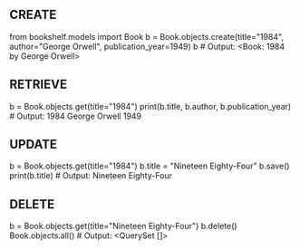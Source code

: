 ## CREATE
from bookshelf.models import Book
b = Book.objects.create(title="1984", author="George Orwell", publication_year=1949)
b  # Output: <Book: 1984 by George Orwell>

## RETRIEVE
b = Book.objects.get(title="1984")
print(b.title, b.author, b.publication_year)  # Output: 1984 George Orwell 1949

## UPDATE
b = Book.objects.get(title="1984")
b.title = "Nineteen Eighty-Four"
b.save()
print(b.title)  # Output: Nineteen Eighty-Four

## DELETE
b = Book.objects.get(title="Nineteen Eighty-Four")
b.delete()
Book.objects.all()  # Output: <QuerySet []>